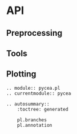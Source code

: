 # API

## Preprocessing

## Tools

## Plotting

```{eval-rst}
.. module:: pycea.pl
.. currentmodule:: pycea

.. autosummary::
    :toctree: generated

    pl.branches
    pl.annotation
```
